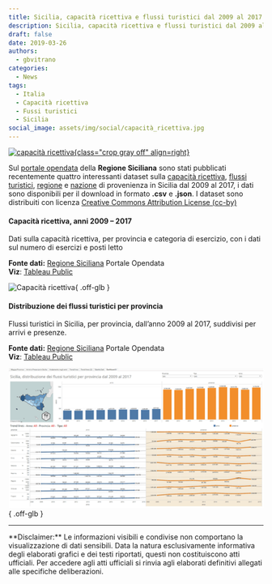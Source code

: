 ```yaml
---
title: Sicilia, capacità ricettiva e flussi turistici dal 2009 al 2017
description: Sicilia, capacità ricettiva e flussi turistici dal 2009 al 2017
draft: false
date: 2019-03-26
authors:
  - gbvitrano
categories:
  - News
tags:
  - Italia
  - Capacità ricettiva
  - Fussi turistici
  - Sicilia
social_image: assets/img/social/capacità_ricettiva.jpg  
--- 
```

<style>
.md-typeset code { background-color: #fff0;}  
.md-typeset pre>code { background-color: #fff0;}  
</style>
[![capacità ricettiva](capacità_ricettiva.webp "Sicilia, capacità ricettiva e flussi turistici dal 2009 al 2017" ){class="crop gray off" align=right}](index.md)

Sul [portale opendata](https://dati.regione.sicilia.it/organization/regione-sicilia) della **Regione Siciliana** sono stati pubblicati recentemente quattro interessanti dataset sulla [capacità ricettiva](https://dati.regione.sicilia.it/dataset/distribuzione-dei-flussi-turistici-per-provincia), [flussi turistici](https://dati.regione.sicilia.it/dataset/distribuzione-dei-flussi-turistici-per-provincia), [regione](https://dati.regione.sicilia.it/dataset/fe6fd91e-1815-4b75-9e1b-dfc0569d287e) e [nazione](https://dati.regione.sicilia.it/dataset/5d7fc299-0f05-407d-beb1-91a109464fa9) di provenienza in Sicilia dal 2009 al 2017, i dati sono disponibili per il download in formato **.csv** e **.json**.
I dataset sono distribuiti con licenza [Creative Commons Attribution License (cc-by)](http://opendefinition.org/licenses/cc-by/)<!-- more -->

#### Capacità ricettiva, anni 2009 – 2017
Dati sulla capacità ricettiva, per provincia e categoria di esercizio, con i dati sul numero di esercizi e posti letto

**Fonte dati:** [Regione Siciliana](https://dati.regione.sicilia.it/dataset/capacita-ricettiva-anni-2009-2017) Portale Opendata <br>
**Viz**: [Tableau Public](https://public.tableau.com/views/Sicilia-Capacitricettivaanni2009-2017/Dashboard1?:embed=y&:display_count=yes)

![Capacità ricettiva](capacità_ricettiva.webp "Sicilia – Capacità ricettiva, anni 2009 – 2017"){ .off-glb }


#### Distribuzione dei flussi turistici per provincia
Flussi turistici in Sicilia, per provincia, dall’anno 2009 al 2017, suddivisi per arrivi e presenze.

**Fonte dati:** [Regione Siciliana](https://dati.regione.sicilia.it/dataset/31f42581-2636-4193-ba46-997365ea4fac) Portale Opendata<br>
**Viz**: [Tableau Public](https://public.tableau.com/views/Distribuzionedeiflussituristiciperprovincia2009-2017/Dashboard1?:embed=y&:display_count=yes)

![Capacità ricettiva](flussi_turistici.webp "Distribuzione dei flussi turistici per provincia 2009 -2017"){ .off-glb }

<hr>
**Disclaimer:** Le informazioni visibili e condivise non comportano la visualizzazione di dati sensibili. Data la natura esclusivamente informativa degli elaborati grafici e dei testi riportati, questi non costituiscono atti ufficiali. Per accedere agli atti ufficiali si rinvia agli elaborati definitivi allegati alle specifiche deliberazioni.